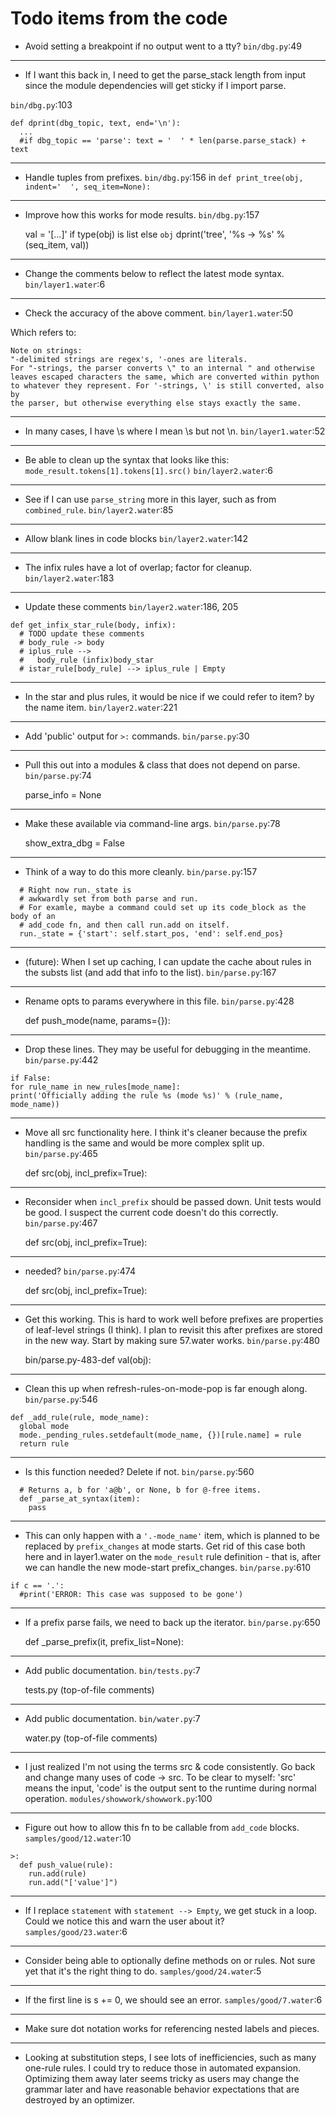 # Todo items from the code

* Avoid setting a breakpoint if no output went to a tty?
`bin/dbg.py`:49

---

* If I want this back in, I need to get the parse_stack length from
input since the module dependencies will get sticky if I import parse.

`bin/dbg.py`:103

    def dprint(dbg_topic, text, end='\n'):
      ...
      #if dbg_topic == 'parse': text = '  ' * len(parse.parse_stack) + text

---

* Handle tuples from prefixes.
`bin/dbg.py`:156
in `def print_tree(obj, indent='  ', seq_item=None):`

---

* Improve how this works for mode results.
`bin/dbg.py`:157

    val = '[...]' if type(obj) is list else `obj`
    dprint('tree', '%s -> %s' % (seq_item, val))

---

* Change the comments below to reflect the latest mode syntax.
`bin/layer1.water`:6

---

* Check the accuracy of the above comment.
`bin/layer1.water`:50

Which refers to:

```
Note on strings:
"-delimited strings are regex's, '-ones are literals.
For "-strings, the parser converts \" to an internal " and otherwise
leaves escaped characters the same, which are converted within python
to whatever they represent. For '-strings, \' is still converted, also by
the parser, but otherwise everything else stays exactly the same.
```

---

* In many cases, I have \s where I mean \s but not \n.
`bin/layer1.water`:52

---

* Be able to clean up the syntax that looks like this: `mode_result.tokens[1].tokens[1].src()`
`bin/layer2.water`:6

---

* See if I can use `parse_string` more in this layer, such as from `combined_rule`.
`bin/layer2.water`:85

---

* Allow blank lines in code blocks
`bin/layer2.water`:142

---

* The infix rules have a lot of overlap; factor for cleanup.
`bin/layer2.water`:183

---

* Update these comments
`bin/layer2.water`:186, 205

```
def get_infix_star_rule(body, infix):
  # TODO update these comments
  # body_rule -> body
  # iplus_rule -->
  #   body_rule (infix)body_star
  # istar_rule[body_rule] --> iplus_rule | Empty
```

---

* In the star and plus rules, it would be nice if we could refer to item? by the name item.
`bin/layer2.water`:221

---

* Add 'public' output for `>:` commands.
`bin/parse.py`:30

---

* Pull this out into a modules & class that does not depend on parse.
`bin/parse.py`:74

    parse_info = None

---

* Make these available via command-line args.
`bin/parse.py`:78

    show_extra_dbg = False

---

* Think of a way to do this more cleanly.
`bin/parse.py`:157

```
  # Right now run._state is
  # awkwardly set from both parse and run.
  # For examle, maybe a command could set up its code_block as the body of an
  # add_code fn, and then call run.add on itself.
  run._state = {'start': self.start_pos, 'end': self.end_pos}
```

---

* (future): When I set up caching, I can update the cache about rules in the substs list (and add that info to the list).
`bin/parse.py`:167

---

* Rename opts to params everywhere in this file.
`bin/parse.py`:428

    def push_mode(name, params={}):

---

* Drop these lines. They may be useful for debugging in the meantime.
`bin/parse.py`:442

```
if False:
for rule_name in new_rules[mode_name]:
print('Officially adding the rule %s (mode %s)' % (rule_name, mode_name))
```

---

* Move all src functionality here. I think it's cleaner because the prefix handling is the same and would be more complex split up.
`bin/parse.py`:465

    def src(obj, incl_prefix=True):

---

* Reconsider when `incl_prefix` should be passed down. Unit tests would be good. I suspect the current code doesn't do this correctly.
`bin/parse.py`:467

    def src(obj, incl_prefix=True):

---

* needed?
`bin/parse.py`:474

    def src(obj, incl_prefix=True):

---

* Get this working. This is hard to work well before prefixes are properties of leaf-level strings (I think).
I plan to revisit this after prefixes are stored in the new way. Start by making sure 57.water works.
`bin/parse.py`:480

    bin/parse.py-483-def val(obj):

---

* Clean this up when refresh-rules-on-mode-pop is far enough along.
`bin/parse.py`:546

```
def _add_rule(rule, mode_name):
  global mode
  mode._pending_rules.setdefault(mode_name, {})[rule.name] = rule
  return rule
```

---

* Is this function needed? Delete if not.
`bin/parse.py`:560

```
  # Returns a, b for 'a@b', or None, b for @-free items.
  def _parse_at_syntax(item):
    pass
```

---

* This can only happen with a `'.-mode_name'` item, which is planned to be replaced by `prefix_changes` at mode starts. Get rid of this case both here and in layer1.water on the `mode_result` rule definition - that is, after we can handle the new mode-start prefix_changes.
`bin/parse.py`:610

```
if c == '.':
  #print('ERROR: This case was supposed to be gone')
```

---

* If a prefix parse fails, we need to back up the iterator.
`bin/parse.py`:650

    def _parse_prefix(it, prefix_list=None):

---

* Add public documentation.
`bin/tests.py`:7

    tests.py (top-of-file comments)

---

* Add public documentation.
`bin/water.py`:7

    water.py (top-of-file comments)

---

* I just realized I'm not using the terms src & code consistently.
Go back and change many uses of code -> src.
To be clear to myself: 'src' means the input, 'code' is the output sent to the runtime during normal operation.
`modules/showwork/showwork.py`:100

---

* Figure out how to allow this fn to be callable from `add_code` blocks.
`samples/good/12.water`:10

```
>:
  def push_value(rule):
    run.add(rule)
    run.add("['value']")
```

---

* If I replace `statement` with `statement --> Empty`, we get stuck in a loop. Could we notice this and warn the user about it?
`samples/good/23.water`:6

---

* Consider being able to optionally define methods on or rules. Not sure yet that it's the right thing to do.
`samples/good/24.water`:5

---

* If the first line is s += 0, we should see an error.
`samples/good/7.water`:6

---

* Make sure dot notation works for referencing nested labels and pieces.

---

* Looking at substitution steps, I see lots of inefficiencies, such
  as many one-rule rules. I could try to reduce those in automated
  expansion. Optimizing them away later seems tricky as users may
  change the grammar later and have reasonable behavior expectations
  that are destroyed by an optimizer.

